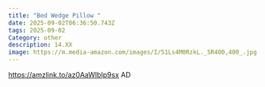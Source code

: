 ```yaml
---
title: "Bed Wedge Pillow "
date: 2025-09-02T06:36:50.743Z
tags: 2025-09-02
Category: other
description: 14.XX
image: https://m.media-amazon.com/images/I/51Ls4M0RzkL._SR400,400_.jpg
---
```

https://amzlink.to/az0AaWlbIp9sx   AD